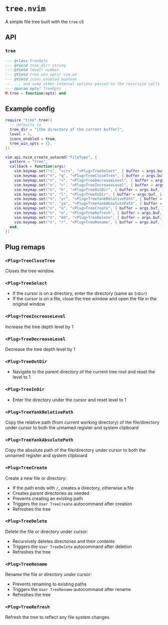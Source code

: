 # `tree.nvim`

A simple file tree built with the `tree` cli

## API

### `tree`
```lua
--- @class TreeOpts
--- @field tree_dir? string
--- @field level? number
--- @field tree_win_opts? vim.wo
--- @field icons_enabled boolean
--- ... and some other internal options passed to the recursive calls
--- @param opts? TreeOpts
M.tree = function(opts) end
```

## Example config
```lua
require "tree".tree({
  -- defaults to
  tree_dir = "[the directory of the current buffer]",
  level = 1,
  icons_enabled = true,
  tree_win_opts = {},
})

vim.api.nvim_create_autocmd("FileType", {
  pattern = "tree",
  callback = function(args)
    vim.keymap.set("n", "<cr>", "<Plug>TreeSelect", { buffer = args.buf, })
    vim.keymap.set("n", "q", "<Plug>TreeCloseTree", { buffer = args.buf, })
    vim.keymap.set("n", "<", "<Plug>TreeDecreaseLevel", { buffer = args.buf, })
    vim.keymap.set("n", ">", "<Plug>TreeIncreaseLevel", { buffer = args.buf, })
    vim.keymap.set("n", "h", "<Plug>TreeOutDir", { buffer = args.buf, })
    vim.keymap.set("n", "l", "<Plug>TreeInDir", { buffer = args.buf, })
    vim.keymap.set("n", "yr", "<Plug>TreeYankRelativePath", { buffer = args.buf, })
    vim.keymap.set("n", "ya", "<Plug>TreeYankAbsolutePath", { buffer = args.buf, })
    vim.keymap.set("n", "o", "<Plug>TreeCreate", { buffer = args.buf, })
    vim.keymap.set("n", "e", "<Plug>TreeRefresh", { buffer = args.buf, })
    vim.keymap.set("n", "dd", "<Plug>TreeDelete", { buffer = args.buf, })
    vim.keymap.set("n", "r", "<Plug>TreeRename", { buffer = args.buf, })
  end,
})
```

## Plug remaps

### `<Plug>TreeCloseTree`
Closes the tree window.

### `<Plug>TreeSelect`
- If the cursor is on a directory, enter the directory (same as `InDir`)
- If the cursor is on a file, close the tree window and open the file in the original window

### `<Plug>TreeIncreaseLevel`
Increase the tree depth level by 1

### `<Plug>TreeDecreaseLevel`
Decrease the tree depth level by 1

### `<Plug>TreeOutDir`
- Navigate to the parent directory of the current tree root and reset the level to 1

### `<Plug>TreeInDir`
- Enter the directory under the cursor and reset level to 1

### `<Plug>TreeYankRelativePath`
Copy the relative path (from current working directory) of the file/directory under cursor to both the unnamed register and system clipboard

### `<Plug>TreeYankAbsolutePath`
Copy the absolute path of the file/directory under cursor to both the unnamed register and system clipboard

### `<Plug>TreeCreate`
Create a new file or directory:
- If the path ends with `/`, creates a directory, otherwise a file
- Creates parent directories as needed
- Prevents creating an existing path
- Triggers the `User TreeCreate` autocommand after creation
- Refreshes the tree

### `<Plug>TreeDelete`
Delete the file or directory under cursor:
- Recursively deletes directories and their contents
- Triggers the `User TreeDelete` autocommand after deletion
- Refreshes the tree

### `<Plug>TreeRename`
Rename the file or directory under cursor:
- Prevents renaming to existing paths
- Triggers the `User TreeRename` autocommand after rename
- Refreshes the tree

### `<Plug>TreeRefresh`
Refresh the tree to reflect any file system changes
